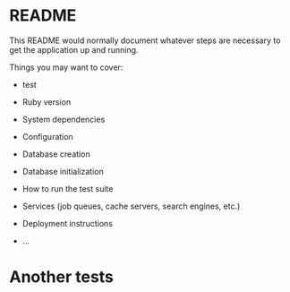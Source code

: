 # README

This README would normally document whatever steps are necessary to get the
application up and running.

Things you may want to cover:

* test

* Ruby version

* System dependencies

* Configuration

* Database creation

* Database initialization

* How to run the test suite

* Services (job queues, cache servers, search engines, etc.)

* Deployment instructions

* ...
# Another tests
